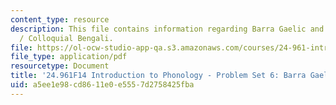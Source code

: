 ```yaml
---
content_type: resource
description: This file contains information regarding Barra Gaelic and Secondary Articulations
  / Colloquial Bengali.
file: https://ol-ocw-studio-app-qa.s3.amazonaws.com/courses/24-961-introduction-to-phonology-fall-2014/a5ee1e98cd8611e0e5557d2758425fba_MIT24_961F14_pset6.pdf
file_type: application/pdf
resourcetype: Document
title: '24.961F14 Introduction to Phonology - Problem Set 6: Barra Gaelic'
uid: a5ee1e98-cd86-11e0-e555-7d2758425fba
---
```

